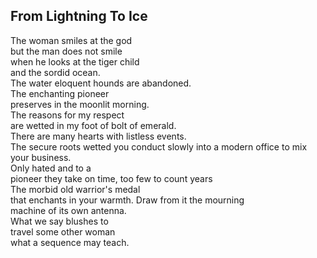 From Lightning To Ice
---------------------
The woman smiles at the god  
but the man does not smile  
when he looks at the tiger child  
and the sordid ocean.  
The water eloquent hounds are abandoned.  
The enchanting pioneer  
preserves in the moonlit morning.  
The reasons for my respect  
are wetted in my foot of bolt of emerald.  
There are many hearts with listless events.  
The secure roots wetted you conduct slowly into a modern office to mix your business.  
Only hated and to a  
pioneer they take on time, too few to count years  
The morbid old warrior's medal  
that enchants in your warmth. Draw from it the mourning  
machine of its own antenna.  
What we say blushes to  
travel some other woman  
what a sequence may teach.  
